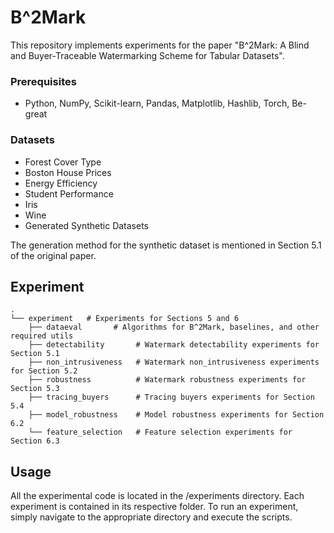 # B^2Mark
This repository implements experiments for the paper "B^2Mark: A Blind and Buyer-Traceable Watermarking Scheme for Tabular Datasets".

### Prerequisites
- Python, NumPy, Scikit-learn, Pandas, Matplotlib, Hashlib, Torch, Be-great

### Datasets
- Forest Cover Type
- Boston House Prices
- Energy Efficiency
- Student Performance
- Iris
- Wine
- Generated Synthetic Datasets

The generation method for the synthetic dataset is mentioned in Section 5.1 of the original paper.

## Experiment
```
.  
└── experiment   # Experiments for Sections 5 and 6 
    ├── dataeval       # Algorithms for B^2Mark, baselines, and other required utils
    ├── detectability       # Watermark detectability experiments for Section 5.1     
    ├── non_intrusiveness   # Watermark non_intrusiveness experiments for Section 5.2 
    ├── robustness          # Watermark robustness experiments for Section 5.3 
    ├── tracing_buyers      # Tracing buyers experiments for Section 5.4
    ├── model_robustness    # Model robustness experiments for Section 6.2
    └── feature_selection   # Feature selection experiments for Section 6.3
```

## Usage
All the experimental code is located in the /experiments directory. Each experiment is contained in its respective folder. To run an experiment, simply navigate to the appropriate directory and execute the scripts.


